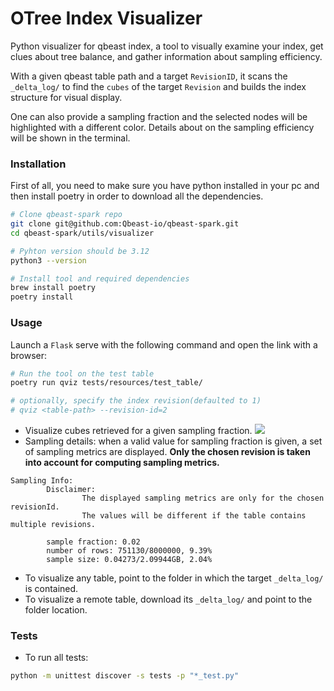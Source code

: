 # OTree Index Visualizer
Python visualizer for qbeast index, a tool to visually examine your index, get clues about tree balance, and gather information about sampling efficiency.

With a given qbeast table path and a target `RevisionID`, it scans the `_delta_log/` to find the `cubes` of the target `Revision` and builds the index structure for visual display.

One can also provide a sampling fraction and the selected nodes will be highlighted with a different color. Details about on the sampling efficiency will be shown in the terminal. 

### Installation

First of all, you need to make sure you have python installed in your pc and then install poetry in order to download all the dependencies.

```bash
# Clone qbeast-spark repo
git clone git@github.com:Qbeast-io/qbeast-spark.git
cd qbeast-spark/utils/visualizer

# Pyhton version should be 3.12
python3 --version

# Install tool and required dependencies
brew install poetry
poetry install 
```

### Usage

Launch a `Flask` serve with the following command and open the link with a browser:

```bash
# Run the tool on the test table
poetry run qviz tests/resources/test_table/

# optionally, specify the index revision(defaulted to 1)
# qviz <table-path> --revision-id=2
```

- Visualize cubes retrieved for a given sampling fraction.
![](docs/images/sampling-fraction.png)
- Sampling details: when a valid value for sampling fraction is given, a set of sampling metrics are displayed.
**Only the chosen revision is taken into account for computing sampling metrics.**
```
Sampling Info:        
        Disclaimer:
                The displayed sampling metrics are only for the chosen revisionId.
                The values will be different if the table contains multiple revisions.
        
        sample fraction: 0.02        
        number of rows: 751130/8000000, 9.39%        
        sample size: 0.04273/2.09944GB, 2.04%
```
- To visualize any table, point to the folder in which the target `_delta_log/` is contained.
- To visualize a remote table, download its `_delta_log/` and point to the folder location.

### Tests
- To run all tests:
```bash
python -m unittest discover -s tests -p "*_test.py"
```
